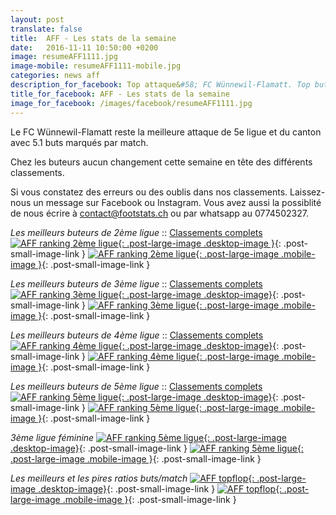 ```yaml
---
layout: post
translate: false
title:  AFF - Les stats de la semaine
date:   2016-11-11 10:50:00 +0200
image: resumeAFF1111.jpg
image-mobile: resumeAFF1111-mobile.jpg
categories: news aff
description_for_facebook: Top attaque&#58; FC Wünnewil-Flamatt. Top buteurs&#58; Leotrim Sadikaj, Ilirjan Mehmetaj, Samuel Hasler, Benjamin Suard et Tania Alexandra Santos
title_for_facebook: AFF - Les stats de la semaine
image_for_facebook: /images/facebook/resumeAFF1111.jpg
---
```

Le FC Wünnewil-Flamatt reste la meilleure attaque de 5e ligue et du canton avec 5.1 buts marqués par match.

Chez les buteurs aucun changement cette semaine en tête des différents classements.

Si vous constatez des erreurs ou des oublis dans nos classements. Laissez-nous un message sur Facebook ou Instagram. Vous avez aussi la possiblité de nous écrire à contact@footstats.ch ou par whatsapp au 0774502327.

_Les meilleurs buteurs de 2ème ligue_ :: [Classements complets]({{site.url}}/aff/2eme-ligue)
[![AFF ranking 2ème ligue]({{site.url}}/images/posts/rankings/resumeAFF21111.jpg){: .post-large-image .desktop-image }]({{site.url}}/images/posts/rankings/resumeAFF21111.jpg){: .post-small-image-link }
[![AFF ranking 2ème ligue]({{site.url}}/images/posts/rankings/resumeAFF21111-mobile.jpg){: .post-large-image .mobile-image }]({{site.url}}/images/posts/rankings/resumeAFF21111-mobile.jpg){: .post-small-image-link }

_Les meilleurs buteurs de 3ème ligue_ :: [Classements complets]({{site.url}}/aff/3eme-ligue)
[![AFF ranking 3ème ligue]({{site.url}}/images/posts/rankings/resumeAFF31111.jpg){: .post-large-image .desktop-image}]({{site.url}}/images/posts/rankings/resumeAFF31111.jpg){: .post-small-image-link }
[![AFF ranking 3ème ligue]({{site.url}}/images/posts/rankings/resumeAFF31111-mobile.jpg){: .post-large-image .mobile-image }]({{site.url}}/images/posts/rankings/resumeAFF31111-mobile.jpg){: .post-small-image-link }

_Les meilleurs buteurs de 4ème ligue_ :: [Classements complets]({{site.url}}/aff/4eme-ligue)
[![AFF ranking 4ème ligue]({{site.url}}/images/posts/rankings/resumeAFF41111.jpg){: .post-large-image .desktop-image}]({{site.url}}/images/posts/rankings/resumeAFF41111.jpg){: .post-small-image-link }
[![AFF ranking 4ème ligue]({{site.url}}/images/posts/rankings/resumeAFF41111-mobile.jpg){: .post-large-image .mobile-image }]({{site.url}}/images/posts/rankings/resumeAFF41111-mobile.jpg){: .post-small-image-link }

_Les meilleurs buteurs de 5ème ligue_ :: [Classements complets]({{site.url}}/aff/5eme-ligue)
[![AFF ranking 5ème ligue]({{site.url}}/images/posts/rankings/resumeAFF51111.jpg){: .post-large-image .desktop-image}]({{site.url}}/images/posts/rankings/resumeAFF51111.jpg){: .post-small-image-link }
[![AFF ranking 5ème ligue]({{site.url}}/images/posts/rankings/resumeAFF51111-mobile.jpg){: .post-large-image .mobile-image }]({{site.url}}/images/posts/rankings/resumeAFF51111-mobile.jpg){: .post-small-image-link }

_3ème ligue féminine_
[![AFF ranking 5ème ligue]({{site.url}}/images/posts/rankings/resumeAFF301111.jpg){: .post-large-image .desktop-image}]({{site.url}}/images/posts/rankings/resumeAFF301111.jpg){: .post-small-image-link }
[![AFF ranking 5ème ligue]({{site.url}}/images/posts/rankings/resumeAFF301111-mobile.jpg){: .post-large-image .mobile-image }]({{site.url}}/images/posts/rankings/resumeAFF301111-mobile.jpg){: .post-small-image-link }

_Les meilleurs et les pires ratios buts/match_
[![AFF topflop]({{site.url}}/images/posts/topflop/AFF1111.jpg){: .post-large-image .desktop-image}]({{site.url}}/images/posts/topflop/AFF1111.jpg){: .post-small-image-link }
[![AFF topflop]({{site.url}}/images/posts/topflop/AFF1111.jpg){: .post-large-image .mobile-image }]({{site.url}}/images/posts/topflop/AFF1111.jpg){: .post-small-image-link }
